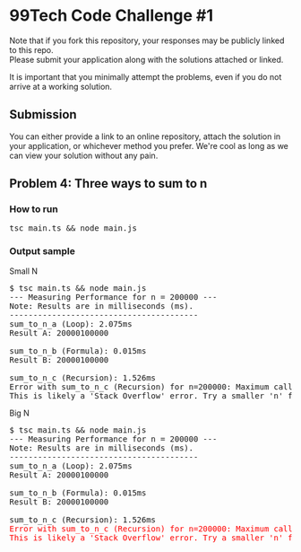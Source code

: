 # 99Tech Code Challenge #1 #

Note that if you fork this repository, your responses may be publicly linked to this repo.  
Please submit your application along with the solutions attached or linked.   

It is important that you minimally attempt the problems, even if you do not arrive at a working solution.

## Submission ##
You can either provide a link to an online repository, attach the solution in your application, or whichever method you prefer.
We're cool as long as we can view your solution without any pain.


## Problem 4: Three ways to sum to n

### How to run
<pre>tsc main.ts && node main.js</pre>

### Output sample

Small N
<pre>
$ tsc main.ts && node main.js
--- Measuring Performance for n = 200000 ---
Note: Results are in milliseconds (ms).
----------------------------------------
sum_to_n_a (Loop): 2.075ms
Result A: 20000100000

sum_to_n_b (Formula): 0.015ms
Result B: 20000100000

sum_to_n_c (Recursion): 1.526ms
Error with sum_to_n_c (Recursion) for n=200000: Maximum call stack size exceeded
This is likely a 'Stack Overflow' error. Try a smaller 'n' for recursion.
</pre>

Big N
<pre>
$ tsc main.ts && node main.js
--- Measuring Performance for n = 200000 ---
Note: Results are in milliseconds (ms).
----------------------------------------
sum_to_n_a (Loop): 2.075ms
Result A: 20000100000

sum_to_n_b (Formula): 0.015ms
Result B: 20000100000

sum_to_n_c (Recursion): 1.526ms
<span style="color: red;">Error with sum_to_n_c (Recursion) for n=200000: Maximum call stack size exceeded  
This is likely a 'Stack Overflow' error. Try a smaller 'n' for recursion.</span>
</pre>
